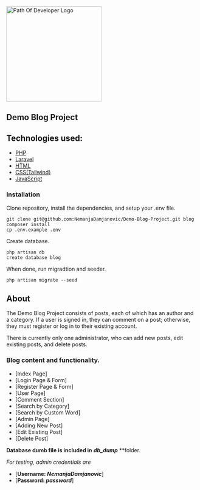 <img src="https://live.staticflickr.com/65535/52745588023_12304c8db3_w.jpg" alt="Path Of Developer Logo" width="250">


## Demo Blog Project

## Technologies used:

* [PHP](https://www.php.net/)
* [Laravel](https://laravel.com/)
* [HTML](https://en.wikipedia.org/wiki/HTML)
* [CSS(Tailwind)](https://en.wikipedia.org/wiki/CSS)
* [JavaScript](https://www.javascript.com/)

### Installation

Clone repository, install the dependencies, and setup your .env file.

```
git clone git@github.com:NemanjaDamjanovic/Demo-Blog-Project.git blog
composer install
cp .env.example .env
```
Create database.
```
php artisan db
create database blog
```

When done, run migradtion and seeder.
```
php artisan migrate --seed
```


## About

The Demo Blog Project consists of posts, each of which has an author and a category. If a user is signed in, they can comment on a post; otherwise, they must register or log in to their existing account.

There is currently only one administrator, who can add new posts, edit existing posts, and delete posts.

### Blog content and functionality.

- [Index Page]
- [Login Page & Form]
- [Register Page & Form]
- [User Page]
- [Comment Section]
- [Search by Category]
- [Search by Custom Word]
- [Admin Page]
- [Adding New Post]
- [Edit Existing Post]
- [Delete Post]


**Database dumb file is included in** ***db_dump*** **folder.

*For testing, admin credentials are*
* [**Username: *NemanjaDamjanovic***]
* [**Password: *password***]



